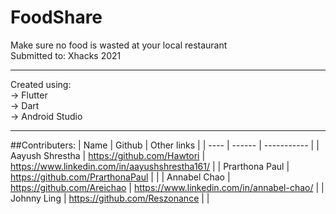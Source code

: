 # FoodShare
Make sure no food is wasted at your local restaurant 
</br>
Submitted to: Xhacks 2021  

***

Created using: 
</br>
-> Flutter \
-> Dart \
-> Android Studio 

***

##Contributers: 
| Name | Github | Other links |
| ---- | ------ | ----------- | 
| Aayush Shrestha | https://github.com/Hawtori | https://www.linkedin.com/in/aayushshrestha161/ |
| Prarthona Paul  | https://github.com/PrarthonaPaul |  |
| Annabel Chao | https://github.com/Areichao | https://www.linkedin.com/in/annabel-chao/ | 
| Johnny Ling | https://github.com/Reszonance | |

 

